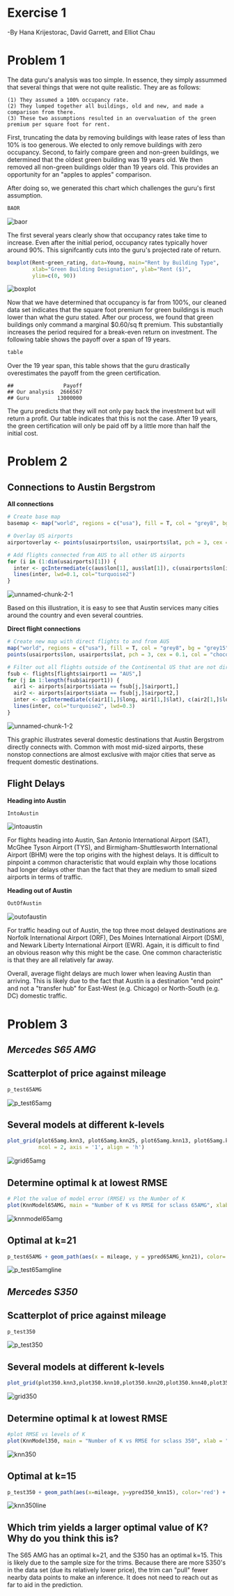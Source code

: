 Exercise 1
===============
-By Hana Krijestorac, David Garrett, and Elliot Chau

Problem 1
================
The data guru's analysis was too simple. In essence, they simply assummed that several things that were not quite realistic. They are as follows:

    (1) They assumed a 100% occupancy rate.
    (2) They lumped together all buildings, old and new, and made a comparison from there.
    (3) These two assumptions resulted in an overvaluation of the green premium per square foot for rent.

First, truncating the data by removing buildings with lease rates of less than 10% is too generous. We elected to only remove buildings with zero occupancy. Second, to fairly compare green and non-green buildings, we determined that the oldest green building was 19 years old. We then removed all non-green buildings older than 19 years old. This provides an opportunity for an "apples to apples" comparison.

After doing so, we generated this chart which challenges the guru's first assumption.

``` r
BAOR
```

![baor](https://user-images.githubusercontent.com/47119252/52556145-5892fc80-2db1-11e9-9088-c64d9e136c1f.png)


The first several years clearly show that occupancy rates take time to increase. Even after the initial period, occupancy rates typically hover around 90%. This signifcantly cuts into the guru's projected rate of return.

``` r
boxplot(Rent~green_rating, data=Young, main="Rent by Building Type", 
        xlab="Green Building Designation", ylab="Rent ($)",
        ylim=c(0, 90))
```

![boxplot](https://user-images.githubusercontent.com/47119252/52556231-9132d600-2db1-11e9-9abe-02b5c323db66.png)


Now that we have determined that occupancy is far from 100%, our cleaned data set indicates that the square foot premium for green buildings is much lower than what the guru stated. After our process, we found that green buildings only command a marginal $0.60/sq ft premium. This substantially increases the period required for a break-even return on investment. The following table shows the payoff over a span of 19 years.

``` r
table
```
Over the 19 year span, this table shows that the guru drastically overestimates the payoff from the green certification.
    
    ##                Payoff
    ## Our analysis  2666567
    ## Guru         13000000

The guru predicts that they will not only pay back the investment but will return a profit. Our table indicates that this is not the case. After 19 years, the green certification will only be paid off by a little more than half the initial cost. 

Problem 2
================

**Connections to Austin Bergstrom**
-----------------------------------

**All connections**

``` r
# Create base map
basemap <- map("world", regions = c("usa"), fill = T, col = "grey8", bg = "grey15", ylim = c(21.0,50.0), xlim = c(-130.0,-65.0), main = "Map of all Airports in the Continental US")

# Overlay US airports
airportoverlay <- points(usairports$lon, usairports$lat, pch = 3, cex = 0.1, col = "chocolate1")

# Add flights connected from AUS to all other US airports
for (i in (1:dim(usairports)[1])) { 
  inter <- gcIntermediate(c(aus$lon[1], aus$lat[1]), c(usairports$lon[i], usairports$lat[i]), n=200)
  lines(inter, lwd=0.1, col="turquoise2")    
}
```

![unnamed-chunk-2-1](https://user-images.githubusercontent.com/47119252/52543816-4c3b7f00-2d72-11e9-8166-5b65b141af7b.png)

Based on this illustration, it is easy to see that Austin services many cities around the country and even several countries. 


**Direct flight connections**

``` r
# Create new map with direct flights to and from AUS
map("world", regions = c("usa"), fill = T, col = "grey8", bg = "grey15", ylim = c(21.0,50.0), xlim = c(-130.0,-65.0), main = "Map of all Direct Flights to and from Austin")
points(usairports$lon, usairports$lat, pch = 3, cex = 0.1, col = "chocolate1")

# Filter out all flights outside of the Continental US that are not directly connected to Austin
fsub <- flights[flights$airport1 == "AUS",]
for (j in 1:length(fsub$airport1)) {
  air1 <- airports[airports$iata == fsub[j,]$airport1,]
  air2 <- airports[airports$iata == fsub[j,]$airport2,]
  inter <- gcIntermediate(c(air1[1,]$long, air1[1,]$lat), c(air2[1,]$long, air2[1,]$lat), n=100, addStartEnd=TRUE)
  lines(inter, col="turquoise2", lwd=0.3)
}
```

![unnamed-chunk-1-2](https://user-images.githubusercontent.com/47119252/52543823-59f10480-2d72-11e9-9444-84afaa3db77f.png)

This graphic illustrates several domestic destinations that Austin Bergstrom directly connects with. Common with most mid-sized airports, these nonstop connections are almost exclusive with major cities that serve as frequent domestic destinations.

**Flight Delays**
-----------------

**Heading into Austin**

``` r
IntoAustin
```

![intoaustin](https://user-images.githubusercontent.com/47119252/52543868-a63c4480-2d72-11e9-9ad4-b8b8ed72a179.png)

For flights heading into Austin, San Antonio International Airport (SAT), McGhee Tyson Airport (TYS), and Birmigham-Shuttlesworth International Airport (BHM) were the top origins with the highest delays. It is difficult to pinpoint a common characteristic that would explain why those locations had longer delays other than the fact that they are medium to small sized airports in terms of traffic. 

**Heading out of Austin**

``` r
OutOfAustin
```

![outofaustin](https://user-images.githubusercontent.com/47119252/52543895-e0a5e180-2d72-11e9-90ff-2dfccf1bc9c7.png)

For traffic heading out of Austin, the top three most delayed destinations are Norfolk International Airport (ORF), Des Moines International Airport (DSM), and Newark Liberty International Airport (EWR). Again, it is difficult to find an obvious reason why this might be the case. One common characteristic is that they are all relatively far away.

Overall, average flight delays are much lower when leaving Austin than arriving. This is likely due to the fact that Austin is a destination "end point" and not a "transfer hub" for East-West (e.g. Chicago) or North-South (e.g. DC) domestic traffic.

Problem 3
================

***Mercedes S65 AMG***
---
**Scatterplot of price against mileage**
---
``` r
p_test65AMG
```

![p_test65amg](https://user-images.githubusercontent.com/47119252/52544364-24e6b100-2d76-11e9-885f-915e7dfa5331.png)

**Several models at different k-levels**
---
``` r
plot_grid(plot65amg.knn3, plot65amg.knn25, plot65amg.knn13, plot65amg.knn50, plot65amg.knn17, plot65amg.knn100,
          ncol = 2, axis = '1', align = 'h')
```

![grid65amg](https://user-images.githubusercontent.com/47119252/52544371-329c3680-2d76-11e9-9e03-66c97d80f273.png)

**Determine optimal k at lowest RMSE**
---
``` r
# Plot the value of model error (RMSE) vs the Number of K
plot(KnnModel65AMG, main = "Number of K vs RMSE for sclass 65AMG", xlab = "Number of K Neighbors", ylab = "RMSE (Cross-Validation)")
```

![knnmodel65amg](https://user-images.githubusercontent.com/47119252/52544386-48a9f700-2d76-11e9-83ae-565d0a08c642.png)

**Optimal at k=21**
---
``` r
p_test65AMG + geom_path(aes(x = mileage, y = ypred65AMG_knn21), color='red') +labs(title = "Predictive model of Price for a \n 65AMG given Mileage: KNN = 21", subtitle = "Optimal level of K")
```

![p_test65amgline](https://user-images.githubusercontent.com/47119252/52544402-5eb7b780-2d76-11e9-8d2c-0412f7cf4884.png)


***Mercedes S350***
---
**Scatterplot of price against mileage**
---
``` r
p_test350
```

![p_test350](https://user-images.githubusercontent.com/47119252/52544472-a3dbe980-2d76-11e9-9f09-43bdf297c539.png)

**Several models at different k-levels**
---
``` r
plot_grid(plot350.knn3,plot350.knn10,plot350.knn20,plot350.knn40,plot350.knn60,plot350.knn80,plot350.knn100,plot350.knn120, ncol = 2, axis='1', align='h')
```

![grid350](https://user-images.githubusercontent.com/47119252/52544478-acccbb00-2d76-11e9-9661-8bcd5cb9790c.png)

**Determine optimal k at lowest RMSE**
---
``` r
#plot RMSE vs levels of K
plot(KnnModel350, main = "Number of K vs RMSE for sclass 350", xlab = "Number of K Neighbors", ylab = "RMSE(Cross-Validation)")
```

![knn350](https://user-images.githubusercontent.com/47119252/52544490-c0782180-2d76-11e9-8bdb-729097e8f7ed.png)


**Optimal at k=15**
---
``` r
p_test350 + geom_path(aes(x=mileage, y=ypred350_knn15), color='red') + labs(title ="Predictive Model of Price for a \n 350 given Mileage: Knn= 15", subtitle = "Optimal level of K")
```

![knn350line](https://user-images.githubusercontent.com/47119252/52544498-cbcb4d00-2d76-11e9-9c28-aff1e7fe2048.png)

**Which trim yields a larger optimal value of K? Why do you think this is?**
---
The S65 AMG has an optimal k=21, and the S350 has an optimal k=15. This is likely due to the sample size for the trims. Because there are more S350's in the data set (due its relatively lower price), the trim can "pull" fewer nearby data points to make an inference. It does not need to reach out as far to aid in the prediction.
